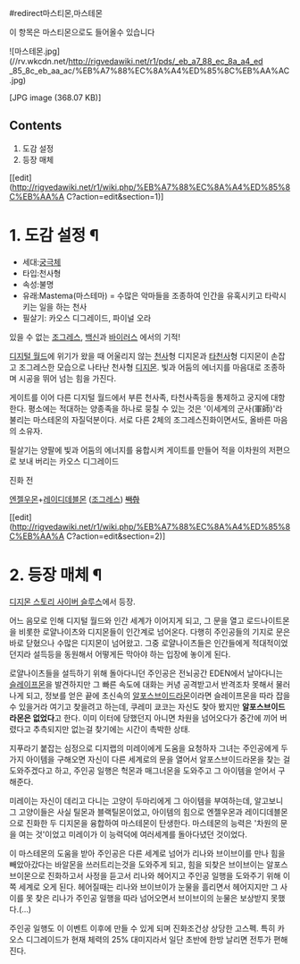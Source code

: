 #redirect마스티몬,마스테몬

이 항목은 마스티몬으로도 들어올수 있습니다

![마스테몬.jpg](//rv.wkcdn.net/http://rigvedawiki.net/r1/pds/_eb_a7_88_ec_8a_a4_ed
_85_8c_eb_aa_ac/%EB%A7%88%EC%8A%A4%ED%85%8C%EB%AA%AC.jpg)

[JPG image (368.07 KB)]

  

## Contents

    

1. 도감 설정 
2. 등장 매체 

[[edit](http://rigvedawiki.net/r1/wiki.php/%EB%A7%88%EC%8A%A4%ED%85%8C%EB%AA%A
C?action=edit&section=1)]

# 1. 도감 설정 ¶

  * 세대:[궁극체](%EA%B6%81%EA%B7%B9%EC%B2%B4.md)
  * 타입:천사형
  * 속성:불명
  * 유래:Mastema(마스테마) = 수많은 악마들을 조종하여 인간을 유혹시키고 타락시키는 일을 하는 천사
  * 필살기: 카오스 디그레이드, 파이널 오라  

있을 수 없는 [조그레스](%EC%A1%B0%EA%B7%B8%EB%A0%88%EC%8A%A4.md),
[백신](%EB%B0%B1%EC%8B%A0.md)과
[바이러스](%EB%B0%94%EC%9D%B4%EB%9F%AC%EC%8A%A4.md) 에서의 기적!

  

[디지털 월드](%EB%94%94%EC%A7%80%ED%84%B8%20%EC%9B%94%EB%93%9C.md)에 위기가 왔을 때
어울리지 않는 [천사](%EC%B2%9C%EC%82%AC.md)형 디지몬과
[타천사](%ED%83%80%EC%B2%9C%EC%82%AC.md)형 디지몬이 손잡고 조그레스한 모습으로 나타난 천사형
[디지몬](%EB%94%94%EC%A7%80%EB%AA%AC.md). 빛과 어둠의 에너지를 마음대로 조종하며 시공을 뛰어 넘는 힘을
가진다.

  

게이트를 이어 다른 디지털 월드에서 부른 천사족, 타천사족등을 통제하고 궁지에 대항한다. 평소에는 적대하는 양종족을 하나로 뭉칠 수 있는
것은 '이세계의 군사(軍師)'라 불리는 마스테몬의 자질덕분이다. 서로 다른 2체의 조그레스진화이면서도, 올바른 마음의 소유자.

  

필살기는 양팔에 빛과 어둠의 에너지를 융합시켜 게이트를 만들어 적을 이차원의 저편으로 보내 버리는 카오스 디그레이드

  

진화 전

  

[엔젤우몬](%EC%97%94%EC%A0%A4%EC%9A%B0%EB%AA%AC.md)+[레이디데블몬](%EB%A0%88%EC%9D%B4%EB%94%94%EB%8D%B0%EB%B8%94%EB%AA%AC.md)
([조그레스](%EC%A1%B0%EA%B7%B8%EB%A0%88%EC%8A%A4.md))
<del>[백합](%EB%B0%B1%ED%95%A9.md)</del>

  

[[edit](http://rigvedawiki.net/r1/wiki.php/%EB%A7%88%EC%8A%A4%ED%85%8C%EB%AA%A
C?action=edit&section=2)]

# 2. 등장 매체 ¶

[디지몬 스토리 사이버 슬루스](%EB%94%94%EC%A7%80%EB%AA%AC%20%EC%8A%A4%ED%86%A0%EB%A6%AC%20%EC%82%AC%EC%9D%B4%EB%B2%84%20%EC%8A%AC%EB%A3%A8%EC%8A%A4.md)에서 등장.

  

어느 음모로 인해 디지털 월드와 인간 세계가 이어지게 되고, 그 문을 열고 로드나이트몬을 비롯한 로얄나이츠와 디지몬들이 인간계로 넘어온다.
다행히 주인공들의 기지로 문은 바로 닫혔으나 수많은 디지몬이 넘어왔고. 그중 로얄나이츠들은 인간들에게 적대적이었던지라 설득등을 동원해서
어떻게든 막아야 하는 입장에 놓이게 된다.

  

로얄나이츠들을 설득하기 위해 돌아다니던 주인공은 전뇌공간 EDEN에서 날아다니는
[슬레이프몬](%EC%8A%AC%EB%A0%88%EC%9D%B4%ED%94%84%EB%AA%AC.md)을 발견하지만 그 빠른 속도에
대화는 커녕 공격받고서 반격조차 못해서 물러나게 되고, 정보를 얻은 끝에 초신속의 [알포스브이드라몬](%EC%95%8C%ED%8F%AC%EC%8A%A4%EB%B8%8C%EC%9D%B4%EB%93%9C%EB%9D%BC%EB%AA%AC.md)이라면 슬레이프몬을 따라 잡을 수
있을거라 여기고 찾을려고 하는데, 쿠레미 쿄코는 자신도 찾아 봤지만 **알포스브이드라몬은 없었다**고 한다. 이미 이터에 당했던지 아니면
차원을 넘어오다가 중간에 끼어 버렸다고 추측되지만 없는걸 찾기에는 시간이 촉박한 상태.

  

지푸라기 붙잡는 심정으로 디지랩의 미레이에게 도움을 요청하자 그녀는 주인공에게 두가지 아이템을 구해오면 자신이 다른 세계로의 문을 열어서
알포스브이드라몬을 찾는 걸 도와주겠다고 하고, 주인공 일행은 헉몬과 매그너몬을 도와주고 그 아이템을 얻어서 구해준다.

  

미레이는 자신이 데리고 다니는 고양이 두마리에게 그 아이템을 부여하는데, 알고보니 그 고양이들은 사실 틸몬과 블랙틸몬이었고, 아이템의 힘으로
엔젤우몬과 레이디데블몬으로 진화한 두 디지몬을 융합하여 마스테몬이 탄생한다. 마스테몬의 능력은 '차원의 문을 여는 것'이었고 미레이가 이
능력덕에 여러세계를 돌아다녔던 것이었다.

  

이 마스테몬의 도움을 받아 주인공은 다른 세계로 넘어가 리나와 브이브이를 만나 힘을 빼았아갔다는 바알몬을 쓰러트리는것을 도와주게 되고, 힘을
되찾은 브이브이는 알포스브이몬으로 진화하고서 사정을 듣고서 리나와 헤어지고 주인공 일행을 도와주기 위해 이쪽 세계로 오게 된다. 헤어질때는
리나와 브이브이가 눈물을 흘리면서 헤어지지만 그 사이를 못 찾은 리나가 주인공 일행을 따라 넘어오면서 브이브이의 눈물은 보상받지
못했다.(…)

  

주인공 일행도 이 이벤트 이후에 만들 수 있게 되며 진화조건상 상당한 고스펙. 특히 카오스 디그레이드가 현재 체력의 25% 대미지라서 일단
초반에 한방 날리면 전투가 편해진다.

